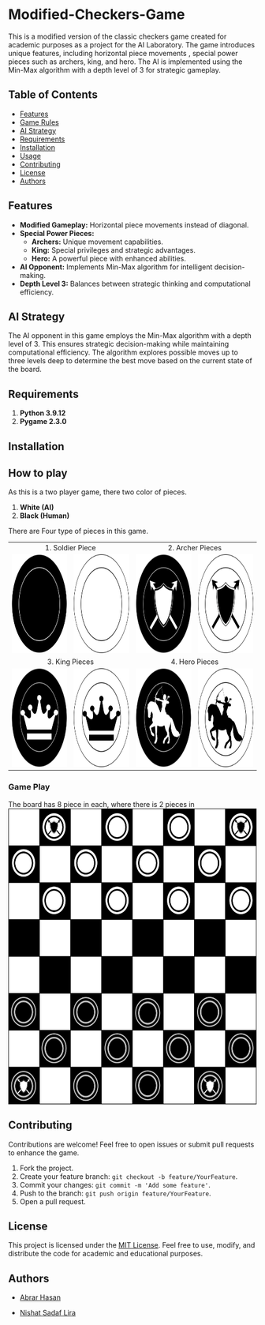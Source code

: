 # Modified-Checkers-Game
This is a modified version of the classic checkers game created for academic purposes as a project for the AI Laboratory. The game introduces unique features, including horizontal piece movements , special power pieces such as archers, king, and hero. The AI is implemented using the Min-Max algorithm with a depth level of 3 for strategic gameplay.

## Table of Contents

- [Features](#features)
- [Game Rules](#game-rules)
- [AI Strategy](#ai-strategy)
- [Requirements](#requirements)
- [Installation](#installation)
- [Usage](#usage)
- [Contributing](#contributing)
- [License](#license)
- [Authors](#authors)

## Features

- **Modified Gameplay:** Horizontal piece movements instead of diagonal.
- **Special Power Pieces:**
  - **Archers:** Unique movement capabilities.
  - **King:** Special privileges and strategic advantages.
  - **Hero:** A powerful piece with enhanced abilities.
- **AI Opponent:** Implements Min-Max algorithm for intelligent decision-making.
- **Depth Level 3:** Balances between strategic thinking and computational efficiency.

## AI Strategy

The AI opponent in this game employs the Min-Max algorithm with a depth level of 3. This ensures strategic decision-making while maintaining computational efficiency. The algorithm explores possible moves up to three levels deep to determine the best move based on the current state of the board.


## Requirements
<ol>
  <li><b>Python 3.9.12 </b></li>
  <li><b>Pygame 2.3.0</b></li>
</ol>

## Installation

## How to play
As this is a two player game, there two color of pieces. 
<ol>
  <li><b>White (AI)</b></li>
  <li><b>Black (Human)</b></li>
</ol>

There are Four type of pieces in this game. 


<table>
  <tr>
    <td colspan="2" align = "center">1. Soldier Piece </td>
    <td colspan="2" align = "center">2. Archer Pieces </td>
  </tr>
  <tr> 
  <td><img src = "https://github.com/abrarhasan3/Modified-Checkers-Game/blob/abrar/img/Picture2.png" height = "200px" width="200px"/></td>
  <td><img src = "https://github.com/abrarhasan3/Modified-Checkers-Game/blob/abrar/img/Picture7.png" height = "200px" width="200px"/></td>

  <td><img src = "https://github.com/abrarhasan3/Modified-Checkers-Game/blob/abrar/img/Picture1.png" height = "200px" width="200px"/></td>
  <td><img src = "https://github.com/abrarhasan3/Modified-Checkers-Game/blob/abrar/img/Picture5.png" height = "200px" width="200px"/></td>
 
  </tr>
  <tr>
    <td colspan="2" align = "center">3. King Pieces </td>
    <td colspan="2" align = "center">4. Hero Pieces </td>
  </tr>
  <tr> 
  <td><img src = "https://github.com/abrarhasan3/Modified-Checkers-Game/blob/abrar/img/Picture3.png" height = "200px" width="200px"/></td>
  <td><img src = "https://github.com/abrarhasan3/Modified-Checkers-Game/blob/abrar/img/Picture6.png" height = "200px" width="200px"/></td>

  <td><img src = "https://github.com/abrarhasan3/Modified-Checkers-Game/blob/abrar/img/Picture4.png" height = "200px" width="200px"/></td>
  <td><img src = "https://github.com/abrarhasan3/Modified-Checkers-Game/blob/abrar/img/Picture8.png" height = "200px" width="200px"/></td>
 
  </tr>
  </table>
  
  ### Game Play 
The board has 8 piece in each, where there is 2 pieces in 
<img src = "https://github.com/abrarhasan3/Modified-Checkers-Game/blob/abrar/img/Picture9.png" align="center" height="600px" width="600px"/>

## Contributing

Contributions are welcome! Feel free to open issues or submit pull requests to enhance the game.

1. Fork the project.
2. Create your feature branch: `git checkout -b feature/YourFeature`.
3. Commit your changes: `git commit -m 'Add some feature'`.
4. Push to the branch: `git push origin feature/YourFeature`.
5. Open a pull request.

## License

This project is licensed under the [MIT License](LICENSE). Feel free to use, modify, and distribute the code for academic and educational purposes.


## Authors

- [Abrar Hasan](https://www.github.com/abrarhasan3)

- [Nishat Sadaf Lira](https://github.com/Lira1999)
